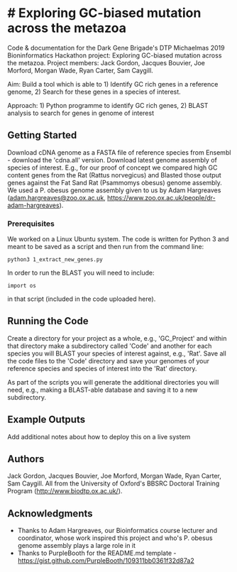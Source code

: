 # # Exploring GC-biased mutation across the metazoa

Code & documentation for the Dark Gene Brigade's DTP Michaelmas 2019 Bioninformatics Hackathon project: Exploring GC-biased mutation across the metazoa. Project members: Jack Gordon, Jacques Bouvier, Joe Morford, Morgan Wade, Ryan Carter, Sam Caygill.

Aim: Build a tool which is able to 1) Identify GC rich genes in a reference genome, 2) Search for these genes in a species of interest.

Approach: 1) Python programme to identify GC rich genes, 2) BLAST analysis to search for genes in genome of interest


## Getting Started

Download cDNA genome as a FASTA file of reference species from Ensembl - download the 'cdna.all' version. 
Download latest genome assembly of species of interest.
E.g., for our proof of concept we compared high GC content genes from the Rat (Rattus norvegicus) and Blasted those output genes against the Fat Sand Rat (Psammomys obesus) genome assembly. We used a P. obesus genome assembly given to us by Adam Hargreaves (adam.hargreaves@zoo.ox.ac.uk, https://www.zoo.ox.ac.uk/people/dr-adam-hargreaves).

### Prerequisites

We worked on a Linux Ubuntu system. The code is written for Python 3 and meant to be saved as a script and then run from the command line:
```
python3 1_extract_new_genes.py
```
In order to run the BLAST you will need to include:
```
import os
```
in that script (included in the code uploaded here).


## Running the Code

Create a directory for your project as a whole, e.g., 'GC_Project' and within that directory make a subdirectory called 'Code' and another for each species you will BLAST your species of interest against, e.g., 'Rat'. Save all the code files to the 'Code' directory and save your genomes of your reference species and species of interest into the 'Rat' directory.

As part of the scripts you will generate the additional directories you will need, e.g., making a BLAST-able database and saving it to a new subdirectory.


## Example Outputs

Add additional notes about how to deploy this on a live system


## Authors

Jack Gordon, Jacques Bouvier, Joe Morford, Morgan Wade, Ryan Carter, Sam Caygill. All from the University of Oxford's BBSRC Doctoral Training Program (http://www.biodtp.ox.ac.uk/).


## Acknowledgments

* Thanks to Adam Hargreaves, our Bioinformatics course lecturer and coordinator, whose work inspired this project and who's P. obesus genome assembly plays a large role in it
* Thanks to PurpleBooth for the README.md template - https://gist.github.com/PurpleBooth/109311bb0361f32d87a2

